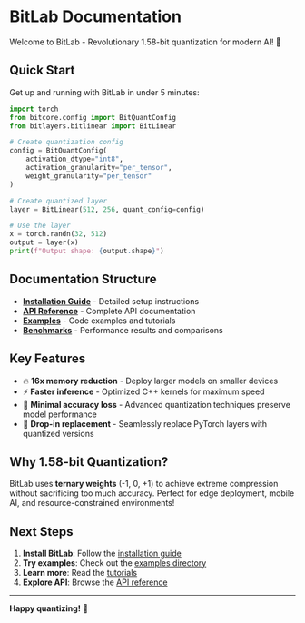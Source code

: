 # BitLab Documentation

Welcome to BitLab - Revolutionary 1.58-bit quantization for modern AI! 🚀

## Quick Start

Get up and running with BitLab in under 5 minutes:

```python
import torch
from bitcore.config import BitQuantConfig
from bitlayers.bitlinear import BitLinear

# Create quantization config
config = BitQuantConfig(
    activation_dtype="int8",
    activation_granularity="per_tensor",
    weight_granularity="per_tensor"
)

# Create quantized layer
layer = BitLinear(512, 256, quant_config=config)

# Use the layer
x = torch.randn(32, 512)
output = layer(x)
print(f"Output shape: {output.shape}")
```

## Documentation Structure

- **[Installation Guide](installation.md)** - Detailed setup instructions
- **[API Reference](api/)** - Complete API documentation
- **[Examples](examples/)** - Code examples and tutorials
- **[Benchmarks](benchmarks/)** - Performance results and comparisons

## Key Features

- 🔥 **16x memory reduction** - Deploy larger models on smaller devices
- ⚡ **Faster inference** - Optimized C++ kernels for maximum speed  
- 🎯 **Minimal accuracy loss** - Advanced quantization techniques preserve model performance
- 🔧 **Drop-in replacement** - Seamlessly replace PyTorch layers with quantized versions

## Why 1.58-bit Quantization?

BitLab uses **ternary weights** (-1, 0, +1) to achieve extreme compression without sacrificing too much accuracy. Perfect for edge deployment, mobile AI, and resource-constrained environments!

## Next Steps

1. **Install BitLab**: Follow the [installation guide](installation.md)
2. **Try examples**: Check out the [examples directory](examples/)
3. **Learn more**: Read the [tutorials](tutorials/)
4. **Explore API**: Browse the [API reference](api/)

---

**Happy quantizing!** 🎯
